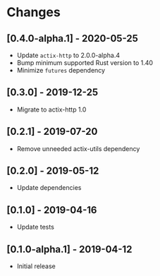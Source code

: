 # Changes

## [0.4.0-alpha.1] - 2020-05-25

* Update `actix-http` to 2.0.0-alpha.4
* Bump minimum supported Rust version to 1.40
* Minimize `futures` dependency

## [0.3.0] - 2019-12-25

* Migrate to actix-http 1.0

## [0.2.1] - 2019-07-20

* Remove unneeded actix-utils dependency


## [0.2.0] - 2019-05-12

* Update dependencies


## [0.1.0] - 2019-04-16

* Update tests


## [0.1.0-alpha.1] - 2019-04-12

* Initial release
